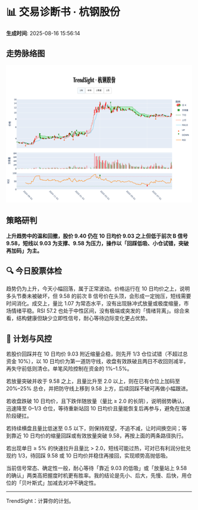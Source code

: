 # 📊 交易诊断书 · 杭钢股份

**生成时间**: 2025-08-16 15:56:14  


## 走势脉络图

![杭钢股份走势图](../figures/杭钢股份_TrendSight_20250816.png)


## 策略研判

<strong>上升趋势中的温和回撤，股价 9.40 仍在 10 日均价 9.03 之上但低于前次 B 信号 9.58，短线以 9.03 为支撑、9.58 为压力，操作以「回踩低吸、小仓试错，突破再加码」为主。</strong>

## 🔍 今日股票体检
趋势仍为上升，今天小幅回落，属于正常波动。价格运行在 10 日均价之上，说明多头节奏未被破坏，但 9.58 的前次 B 信号价在头顶，会形成一定抛压，短线需要时间消化。成交上，量比 1.07 为常态水平，没有出现脉冲式放量或极度缩量，市场情绪平稳。RSI 57.2 也处于中性区间，没有极端或突发的「情绪背离」。综合来看，结构健康但缺少立即性信号，耐心等待边际变化更占优势。

## 🧭 计划与风控
若股价回踩并在 10 日均价 9.03 附近缩量企稳，则先开 1/3 仓位试错（不超过总资金 10%），以 10 日均价为第一道防守线，收盘有效跌破且两日不收回则减半，再失守前低则清仓。单笔风险控制在资金的 1%–1.5%。

若放量突破并收于 9.58 之上，且量比升至 2.0 以上，则在已有仓位上加码至 20%–25% 总仓，并把防守线上移到 9.58 上方，后续回踩不破可再做小幅跟进。

若收盘跌破 10 日均价，且下跌伴随放量（量比 ≥ 2.0 的长阴），说明弱势确认，迅速降至 0–1/3 仓位，等待重新站回 10 日均价且量能恢复后再参与，避免在加速阶段硬扛。

若持续横盘且量比低迷至 0.5 以下，则保持观望，不追不减，让时间换空间；等到靠近 10 日均价的缩量回踩或有效放量突破 9.58，再按上面的两条路径执行。

若出现单日 ≥ 5% 的快速拉升且量比 > 2.0，短线可能过热，可对已有利润分批兑现约 1/3，待回踩 9.58 或 10 日均价并稳住再接回，实现顺势高抛低吸。

当前信号常态、确定性一般，耐心等待「靠近 9.03 的低吸」或「放量站上 9.58 的确认」两类高把握度时机更有胜率。我的结论是先小、后大，先慢、后快，用仓位的「贝叶斯式」加减去对冲不确定性。

---

TrendSight：计算你的计划。

